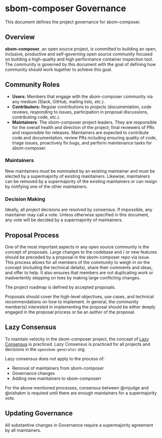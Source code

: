 # sbom-composer Governance

This document defines the project governance for sbom-composer.

## Overview

**sbom-composer**, an open source project, is committed to building an open, inclusive, productive and self-governing open source community focused on building a high-quality and high performance container inspection tool. The community is governed by this document with the goal of defining how community should work together to achieve this goal.

## Community Roles

* **Users:** Members that engage with the sbom-composer community via any medium (Slack, GitHub, mailing lists, etc.).
* **Contributors:** Regular contributions to projects (documentation, code reviews, responding to issues, participation in proposal discussions, contributing code, etc.). 
* **Maintainers**: The sbom-composer project leaders. They are responsible for the overall health and direction of the project; final reviewers of PRs and responsible for releases. Maintainers are expected to contribute code and documentation, review PRs including ensuring quality of code, triage issues, proactively fix bugs, and perform maintenance tasks for sbom-composer.

### Maintainers

New maintainers must be nominated by an existing maintainer and must be elected by a supermajority of existing maintainers. Likewise, maintainers can be removed by a supermajority of the existing maintainers or can resign by notifying one of the other maintainers.

### Decision Making

Ideally, all project decisions are resolved by consensus. If impossible, any maintainer may call a vote. Unless otherwise specified in this document, any vote will be decided by a supermajority of maintainers.

## Proposal Process

One of the most important aspects in any open source community is the concept of proposals. Large changes to the codebase and / or new features should be preceded by a proposal in the sbom-composer repo via issue. This process allows for all members of the community to weigh in on the concept (including the technical details), share their comments and ideas, and offer to help. It also ensures that members are not duplicating work or inadvertently stepping on toes by making large conflicting changes.

The project roadmap is defined by accepted proposals.

Proposals should cover the high-level objectives, use cases, and technical recommendations on how to implement. In general, the community member(s) interested in implementing the proposal should be either deeply engaged in the proposal process or be an author of the proposal.


## Lazy Consensus

To maintain velocity in the sbom-composer project, the concept of [Lazy Consensus](http://en.osswiki.info/concepts/lazy_consensus) is practiced. Lazy Consensus is practiced for all projects and decisions in the `opensbom-generator` org.

Lazy consensus does _not_ apply to the process of:
* Removal of maintainers from sbom-composer
* Governance changes
* Adding new maintainers to sbom-composerr

For the above mentioned processes, consensus between @rnjudge and @nishakm is required until there are enough maintainers for a supermajority vote.

## Updating Governance

All substantive changes in Governance require a supermajority agreement by all maintainers.